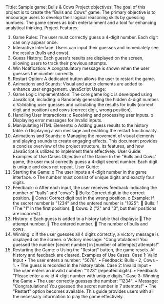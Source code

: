 Tittle: Sample game: Bulls & Cows 
Project objectives:
The goal of this project is to create the "Bulls and Cows" game. The primary objective is to encourage users to develop their logical reasoning skills by guessing numbers. The game serves as both entertainment and a tool for enhancing analytical thinking.
Project Features:
1.	Game Rules: The user must correctly guess a 4-digit number. Each digit can only appear once.
2.	Interactive Interface: Users can input their guesses and immediately see the results (bulls and cows).
3.	Guess History: Each guess's results are displayed on the screen, allowing users to track their previous attempts.
4.	Win Notification: A congratulatory message is shown when the user guesses the number correctly.
5.	Restart Option: A dedicated button allows the user to restart the game.
6.	Animations and Sounds: Visual and audio elements are added to enhance user engagement.
JavaScript Usage:
1.	Game Logic Implementation: The core game logic is developed using JavaScript, including:
o	Randomly generating the hidden 4-digit number.
o	Validating user guesses and calculating the results for bulls (correct digit and position) and cows (correct digit, wrong position).
2.	Handling User Interactions:
o	Receiving and processing user inputs.
o	Displaying error messages for invalid inputs.
3.	Manipulating HTML Elements:
o	Adding guess results to the history table.
o	Displaying a win message and enabling the restart functionality.
4.	Animations and Sounds:
o	Managing the movement of visual elements and playing sounds to create engaging effects.
This document provides a concise overview of the project structure, its features, and how JavaScript is utilized to implement them effectively.
User Guide: Examples of Use Cases
Objective of the Game:
In the "Bulls and Cows" game, the user must correctly guess a 4-digit secret number. Each digit is unique and does not repeat.
User Guide:
1.	Starting the Game:
o	The user inputs a 4-digit number in the game interface.
o	The number must consist of unique digits and exactly four digits.
2.	Feedback:
o	After each input, the user receives feedback indicating the number of "bulls" and "cows":
	Bulls: Correct digit in the correct position.
	Cows: Correct digit but in the wrong position.
o	Example: If the secret number is "1234" and the entered number is "1325":
	Bulls: 1 (The "1" in the first position).
	Cows: 2 ("2" and "3", but their positions are incorrect).
3.	History:
o	Each guess is added to a history table that displays:
	The attempt number.
	The entered number.
	The number of bulls and cows.
4.	Winning:
o	If the user guesses all 4 digits correctly, a victory message is displayed on the screen.
o	Victory message: "Congratulations! You guessed the number [secret number] in [number of attempts] attempts!"
5.	Restarting the Game:
o	Using the "Restart" button, the game resets. All history and feedback are cleared.
Examples of Use Cases:
Case 1: Valid Input
•	The user enters a number: "5678".
•	Feedback: Bulls - 2, Cows - 1.
•	The guess is recorded in the history table.
Case 2: Invalid Input
•	The user enters an invalid number: "1123" (repeated digits).
•	Feedback: "Please enter a valid 4-digit number with unique digits."
Case 3: Winning the Game
•	The user correctly guesses the number: "1234".
•	Message: "Congratulations! You guessed the secret number in 7 attempts!"
•	The "Restart" option becomes available.
This guide provides users with all the necessary information to play the game effectively.
